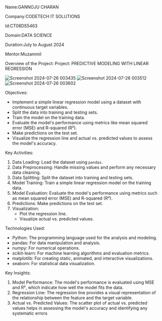 Name:GANNOJU CHARAN

Company:CODETECH IT SOLUTIONS

Id:CT08DS5463

Domain:DATA SCIENCE

Duration:July to August 2024

Mentor:Muzammil

Overview of the Project:
Project: PREDICTIVE MODELING WITH LINEAR REGRESSION

![Screenshot 2024-07-26 003435](https://github.com/user-attachments/assets/d47c20e0-3b47-4a9e-a4db-59d0c7c0b7be)
![Screenshot 2024-07-26 003512](https://github.com/user-attachments/assets/81e292f0-0a76-4cf3-b0a9-3d587efe2d1f)
![Screenshot 2024-07-26 003602](https://github.com/user-attachments/assets/cd76ee62-cf5d-4c57-86f2-4d84b4dec87c)


 Objectives:
- Implement a simple linear regression model using a dataset with continuous target variables.
- Split the data into training and testing sets.
- Train the model on the training data.
- Evaluate the model's performance using metrics like mean squared error (MSE) and R-squared (R²).
- Make predictions on the test set.
- Visualize the regression line and actual vs. predicted values to assess the model's accuracy.

 Key Activities:
1. Data Loading: Load the dataset using `pandas`.
2. Data Preprocessing: Handle missing values and perform any necessary data cleaning.
3. Data Splitting: Split the dataset into training and testing sets.
4. Model Training: Train a simple linear regression model on the training data.
5. Model Evaluation: Evaluate the model's performance using metrics such as mean squared error (MSE) and R-squared (R²).
6. Predictions: Make predictions on the test set.
7. Visualization:
   - Plot the regression line.
   - Visualize actual vs. predicted values.

 Technologies Used:
- Python: The programming language used for the analysis and modeling.
- pandas: For data manipulation and analysis.
- numpy: For numerical operations.
- scikit-learn: For machine learning algorithms and evaluation metrics.
- matplotlib: For creating static, animated, and interactive visualizations.
- seaborn: For statistical data visualization.

 Key Insights:
1. Model Performance: The model's performance is evaluated using MSE and R², which indicate how well the model fits the data.
2. Regression Line: The regression line provides a visual representation of the relationship between the feature and the target variable.
3. Actual vs. Predicted Values: The scatter plot of actual vs. predicted values helps in assessing the model's accuracy and identifying any systematic errors
